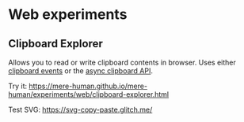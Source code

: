 # Web experiments

## Clipboard Explorer

Allows you to read or write clipboard contents in browser.
Uses either [clipboard events](https://developer.mozilla.org/en-US/docs/Web/API/ClipboardEvent) or the [async clipboard API](https://developer.mozilla.org/en-US/docs/Web/API/Clipboard_API).

Try it: <https://mere-human.github.io/mere-human/experiments/web/clipboard-explorer.html>

Test SVG: <https://svg-copy-paste.glitch.me/>
